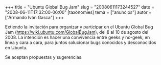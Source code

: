 +++
title = "Ubuntu Global Bug Jam"
slug = "20080611173244527"
date = "2008-06-11T17:32:00-06:00"
[taxonomies]
tema = ["anuncios"]
autor = ["Armando Iván Gasca"]
+++

Extiendo la invitación para organizar y participar en el Ubuntu Global
Bug Jam
(<a href="https://wiki.ubuntu.com/GlobalBugJam">https://wiki.ubuntu.com/GlobalBugJam</a>),
del 8 al 10 de agosto del 2008. La intención es hacer una convivencia
entre geeks y no-geek, en linea y cara a cara, para juntos solucionar
bugs conocidos y desconocidos en Ubuntu.

Se aceptan propuestas y sugerencias.


